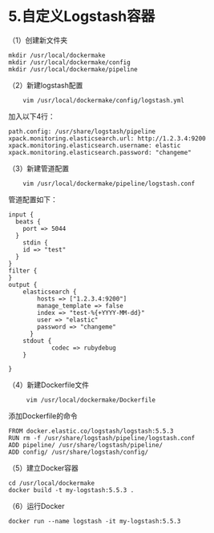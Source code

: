 # 5.自定义Logstash容器

（1）创建新文件夹

```
mkdir /usr/local/dockermake
mkdir /usr/local/dockermake/config
mkdir /usr/local/dockermake/pipeline
```


（2）新建logstash配置

```
    vim /usr/local/dockermake/config/logstash.yml
```

加入以下4行：

```
path.config: /usr/share/logstash/pipeline
xpack.monitoring.elasticsearch.url: http://1.2.3.4:9200
xpack.monitoring.elasticsearch.username: elastic
xpack.monitoring.elasticsearch.password: "changeme"
```

（3）新建管道配置

```
    vim /usr/local/dockermake/pipeline/logstash.conf
```

管道配置如下：

```
input {
  beats {
    port => 5044
  }
    stdin {
    id => "test"
  }
}
filter {
}
output {
    elasticsearch {
        hosts => ["1.2.3.4:9200"]
        manage_template => false
        index => "test-%{+YYYY-MM-dd}"
        user => "elastic"
        password => "changeme"
      }
    stdout {
            codec => rubydebug
    }

}
```

（4）新建Dockerfile文件

```
     vim /usr/local/dockermake/Dockerfile
```

添加Dockerfile的命令

```
FROM docker.elastic.co/logstash/logstash:5.5.3
RUN rm -f /usr/share/logstash/pipeline/logstash.conf
ADD pipeline/ /usr/share/logstash/pipeline/
ADD config/ /usr/share/logstash/config/
```

（5）建立Docker容器

```
cd /usr/local/dockermake
docker build -t my-logstash:5.5.3 .
```

（6）运行Docker

```
docker run --name logstash -it my-logstash:5.5.3
```